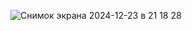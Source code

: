 
![Снимок экрана 2024-12-23 в 21 18 28](https://github.com/user-attachments/assets/3b05a62a-f0cb-4674-87e8-cbf6cc72ac2a)
